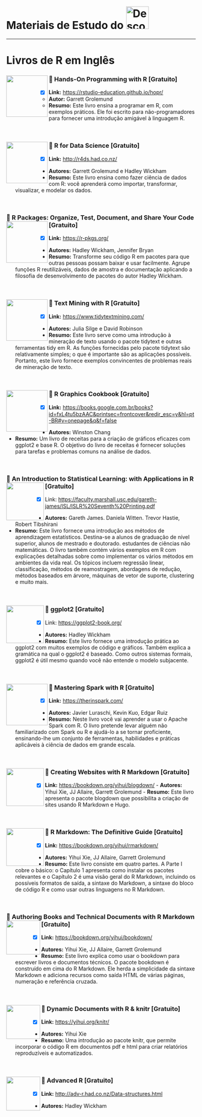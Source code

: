 
# Materiais de Estudo do <a  href="https://www.instagram.com/descomplicaestatistica/"> <img src="https://www.cbib.cl/wp-content/uploads/2019/10/Logo-RStudio-imagen-destacada.png" title="Descomplica Estatistica" class="center" width="60">  </a>  

------

# Livros de R em Inglês

### :green_book: Hands-On Programming with R [Gratuito] <img align="left" width="110" src="https://images-na.ssl-images-amazon.com/images/I/51SZMR4JKML._SX379_BO1,204,203,200_.jpg">
- [x] **Link:** https://rstudio-education.github.io/hopr/
  - **Autor:** Garrett Grolemund
  - **Resumo:** Este livro ensina a programar em R, com exemplos práticos. Ele foi escrito para não-programadores para fornecer uma introdução amigável à linguagem R. 

<br/> 

### :green_book: R for Data Science [Gratuito] <img align="left" width="110" src="https://images-na.ssl-images-amazon.com/images/I/51Vfk-LxgML._SX331_BO1,204,203,200_.jpg">
  - [x] **Link:** http://r4ds.had.co.nz/
  - **Autores:** Garrett Grolemund e Hadley Wickham
  - **Resumo:** Este livro ensina como fazer ciência de dados com R: você aprenderá como importar, transformar, visualizar, e modelar os dados.

<br/> 
      
### :green_book: R Packages: Organize, Test, Document, and Share Your Code [Gratuito] <img align="left" width="110" src="https://images-na.ssl-images-amazon.com/images/I/51Gq08EumSL._SY445_QL70_ML2_.jpg">
- [x]  **Link:** https://r-pkgs.org/
  - **Autores:** Hadley Wickham, Jennifer Bryan
  - **Resumo:** Transforme seu código R em pacotes para que outras pessoas possam baixar e usar facilmente. Agrupe funções R reutilizáveis, dados de amostra e documentação aplicando a filosofia de desenvolvimento de pacotes do autor Hadley Wickham.
  
  <br/> 
  
### :green_book: Text Mining with R [Gratuito] <img align="left" width="110" src="https://images-na.ssl-images-amazon.com/images/I/91uPkp3IUML.jpg">
- [x]  **Link:** https://www.tidytextmining.com/
  - **Autores:** Julia Silge e David Robinson
  - **Resumo:** Este livro serve como uma introdução à mineração de texto usando o pacote tidytext e outras ferramentas tidy em R. As funções fornecidas pelo pacote tidytext são relativamente simples; o que é importante são as aplicações possíveis. Portanto, este livro fornece exemplos convincentes de problemas reais de mineração de texto.
  
  <br/> 
  
### :green_book: R Graphics Cookbook [Gratuito]   <img align="left" width="110" src="https://m.media-amazon.com/images/I/51pbSD4qd-L.jpg">
- [x]  **Link:** https://books.google.com.br/books?id=fxL4tu5bzAAC&printsec=frontcover&redir_esc=y&hl=pt-BR#v=onepage&q&f=false
  - **Autores:** Winston Chang
  - **Resumo:** Um livro de receitas para a criação de gráficos eficazes com ggplot2 e base R. O objetivo do livro de receitas é fornecer soluções para tarefas e problemas comuns na análise de dados.
  
  <br/> 
  
### :green_book: An Introduction to Statistical Learning: with Applications in R [Gratuito] <img align="left" width="100" src="https://m.media-amazon.com/images/I/41jy3mwLy9L.jpg">
- [x]  Link: https://faculty.marshall.usc.edu/gareth-james/ISL/ISLR%20Seventh%20Printing.pdf
  - **Autores:** Gareth James. Daniela Witten. Trevor Hastie, Robert Tibshirani
  - **Resumo:** Este livro fornece uma introdução aos métodos de aprendizagem estatísticos. Destina-se a alunos de graduação de nível superior, alunos de mestrado e doutorado. estudantes de ciências não matemáticas. O livro também contém vários exemplos em R com explicações detalhadas sobre como implementar os vários métodos em ambientes da vida real. Os tópicos incluem regressão linear, classificação, métodos de reamostragem, abordagens de redução, métodos baseados em árvore, máquinas de vetor de suporte, clustering e muito mais.
  
<br/> 
  
### :green_book: ggplot2 [Gratuito] <img align="left" width="100" src="https://images-na.ssl-images-amazon.com/images/I/51smGgbUUjL.jpg">
- [x]  Link: https://ggplot2-book.org/
  - **Autores:** Hadley Wickham
  - **Resumo:** Este livro fornece uma introdução prática ao ggplot2 com muitos exemplos de código e gráficos. Também explica a gramática na qual o ggplot2 é baseado. Como outros sistemas formais, ggplot2 é útil mesmo quando você não entende o modelo subjacente. 
  
<br/>  
  
### :green_book: Mastering Spark with R [Gratuito] <img align="left" width="110" src="https://images-na.ssl-images-amazon.com/images/I/91brkxT15fL.jpg">
- [x]  **Link:** https://therinspark.com/
  - **Autores:** Javier Luraschi, Kevin Kuo, Edgar Ruiz
  - **Resumo:** Neste livro você vai aprender a usar o Apache Spark com R. O livro pretende levar alguém não familiarizado com Spark ou R e ajudá-lo a se tornar proficiente, ensinando-lhe um conjunto de ferramentas, habilidades e práticas aplicáveis à ciência de dados em grande escala. 
  
  <br/> 
  
  
### :green_book: Creating Websites with R Markdown [Gratuito] <img align="left" width="100" src="https://m.media-amazon.com/images/I/51BNGFbf+1L.jpg">
  - [x]  **Link:** https://bookdown.org/yihui/blogdown/
    - **Autores:** Yihui Xie, JJ Allaire, Garrett Grolemund
    - **Resumo:** Este livro apresenta o pacote blogdown que possibilita a criação de sites usando R Markdown e Hugo.
  
  <br/> 
  
### :green_book: R Markdown: The Definitive Guide [Gratuito] <img align="left" width="100" src="https://m.media-amazon.com/images/I/41FjIfC3EgL.jpg">
  - [x]  **Link:** https://bookdown.org/yihui/rmarkdown/
   - **Autores:** Yihui Xie, JJ Allaire, Garrett Grolemund
   - **Resumo:** Este livro consiste em quatro partes. A Parte I cobre o básico: o Capítulo 1 apresenta como instalar os pacotes relevantes e o Capítulo 2 é uma visão geral do R Markdown, incluindo os possíveis formatos de saída, a sintaxe do Markdown, a sintaxe do bloco de código R e como usar outras linguagens no R Markdown.

<br/> 

### :green_book: Authoring Books and Technical Documents with R Markdown [Gratuito] <img align="left" width="90" src="https://bookdown.org/yihui/bookdown/images/cover.jpg">
 - [x]  **Link:** https://bookdown.org/yihui/bookdown/
   - **Autores:** Yihui Xie, JJ Allaire, Garrett Grolemund
   - **Resumo:** Este livro explica como usar o bookdown para escrever livros e documentos técnicos. O pacote bookdown é construído em cima do R Markdown. Ele herda a simplicidade da sintaxe Markdown e adiciona recursos como saída HTML de várias páginas, numeração e referência cruzada.
   
<br/> 

### :green_book: Dynamic Documents with R & knitr [Gratuito] <img align="left" width="90" src="https://images-na.ssl-images-amazon.com/images/I/51yJpbMFqsL._SY445_QL70_ML2_.jpg">
 - [x]  **Link:** https://yihui.org/knitr/
   - **Autores:** Yihui Xie
   - **Resumo:** Uma introdução ao pacote knitr, que permite incorporar o código R em documentos pdf e html para criar relatórios reproduzíveis e automatizados.

<br/> 

### :green_book: Advanced R [Gratuito] <img align="left" width="90" src="https://images-na.ssl-images-amazon.com/images/I/418tQNF3+fL._SY344_BO1,204,203,200_.jpg">
 - [x]  **Link:** http://adv-r.had.co.nz/Data-structures.html
   - **Autores:** Hadley Wickham
